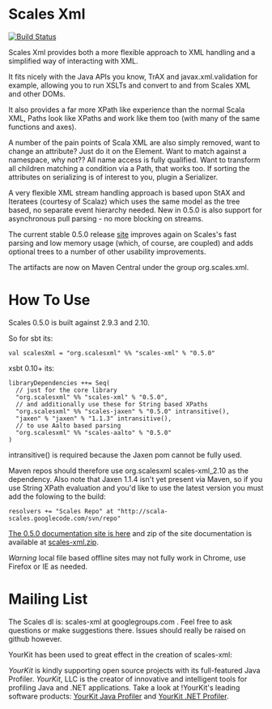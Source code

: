 # Scales Xml

[![Build Status](https://travis-ci.org/chris-twiner/scalesXml.png)](https://travis-ci.org/chris-twiner/scalesXml)

Scales Xml provides both a more flexible approach to XML handling and a simplified way of interacting with XML.  

It fits nicely with the Java APIs you know, TrAX and javax.xml.validation for example, allowing you to run XSLTs and convert to and from Scales XML and other DOMs.

It also provides a far more XPath like experience than the normal Scala XML, Paths look like XPaths and work like them too (with many of the same functions and axes).

A number of the pain points of Scala XML are also simply removed, want to change an attribute?  Just do it on the Element.  Want to match against a namespace, why not?? All name access is fully qualified.  Want to transform all children matching a condition via a Path, that works too.  If sorting the attributes on serializing is of interest to you, plugin a Serializer.

A very flexible XML stream handling approach is based upon StAX and Iteratees (courtesy of Scalaz) which uses the same model as the tree based, no separate event hierarchy needed.  New in 0.5.0 is also support for asynchronous pull parsing - no more blocking on streams.

The current stable 0.5.0 release [site](http://scala-scales.googlecode.com/svn/sites/scales/scales-xml_2.10/0.5.0/index.html) improves again on Scales's fast parsing and low memory usage (which, of course, are coupled) and adds optional trees to a number of other usability improvements.

The artifacts are now on Maven Central under the group org.scales.xml.

# How To Use

Scales 0.5.0 is built against 2.9.3 and 2.10.

So for sbt its:

    val scalesXml = "org.scalesxml" %% "scales-xml" % "0.5.0"

xsbt 0.10+ its:

    libraryDependencies ++= Seq(
      // just for the core library
      "org.scalesxml" %% "scales-xml" % "0.5.0",
      // and additionally use these for String based XPaths
      "org.scalesxml" %% "scales-jaxen" % "0.5.0" intransitive(),
      "jaxen" % "jaxen" % "1.1.3" intransitive(),
      // to use Aalto based parsing
      "org.scalesxml" %% "scales-aalto" % "0.5.0"
    )

intransitive() is required because the Jaxen pom cannot be fully used.

Maven repos should therefore use org.scalesxml scales-xml_2.10 as the dependency.   Also note that Jaxen 1.1.4 isn't yet present via Maven, so if you use String XPath evaluation and you'd like to use the latest version you must add the folowing to the build:

    resolvers += "Scales Repo" at "http://scala-scales.googlecode.com/svn/repo"

[The 0.5.0 documentation site is here](http://scala-scales.googlecode.com/svn/sites/scales/scales-xml_2.10/0.5.0/index.html) and zip of the site documentation is available at [scales-xml.zip](http://scala-scales.googlecode.com/svn/sites/scales/scales-xml_2.10/0.5.0/org.scalesxml-scales-xml-0.5.0-site.zip).

_Warning_ local file based offline sites may not fully work in Chrome, use Firefox or IE as needed.

# Mailing List

The Scales dl is: scales-xml at googlegroups.com .  Feel free to ask questions or make suggestions there.  Issues should really be raised on github however.

YourKit has been used to great effect in the creation of scales-xml:

*YourKit* is kindly supporting open source projects with its full-featured Java Profiler.
*YourKit*, LLC is the creator of innovative and intelligent tools for profiling
Java and .NET applications. Take a look at !YourKit's leading software products:
[YourKit Java Profiler](http://www.yourkit.com/java/profiler/index.jsp) and
[YourKit .NET Profiler](http://www.yourkit.com/.net/profiler/index.jsp).
